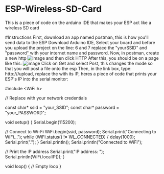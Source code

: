 # ESP-Wireless-SD-Card
This is a piece of code on the arduino IDE that makes your ESP act like a wireless SD card


#Instructions
First, download an app named postman, this is how you'll send data to the ESP
Download Arduino IDE, Select your board and before you upload the project on the line: 6 and 7 replace the "yourSSID" and "password" with your internet name and password.
Now, in postman, create a new http ![image](https://github.com/RLkoi/ESP-Wireless-SD-Card/assets/78034237/abfd663d-6cd3-4714-8cac-26d169184b5e) and then click HTTP
After this, you should be on a page like this: ![image](https://github.com/RLkoi/ESP-Wireless-SD-Card/assets/78034237/8438ac0f-0433-43b2-ae3e-2067cf8d9afe)
 Click on Get and select Post, this changes the mode so that you will post a file onto the esp
 Then, in the link box, type: http://<espIpadress>/upload, replace the <espIPadress> with its IP, heres a piece of code that prints your ESP's IP into the serial monitor:

 
 #include <WiFi.h>

// Replace with your network credentials


const char* ssid = "your_SSID";
const char* password = "your_PASSWORD";

void setup() {
  Serial.begin(115200);

  // Connect to Wi-Fi
  WiFi.begin(ssid, password);
  Serial.print("Connecting to WiFi...");
  while (WiFi.status() != WL_CONNECTED) {
    delay(1000);
    Serial.print(".");
  }
  Serial.println();
  Serial.println("Connected to WiFi");

  // Print the IP address
  Serial.print("IP address: ");
  Serial.println(WiFi.localIP());
}

void loop() {
  // Empty loop
}

